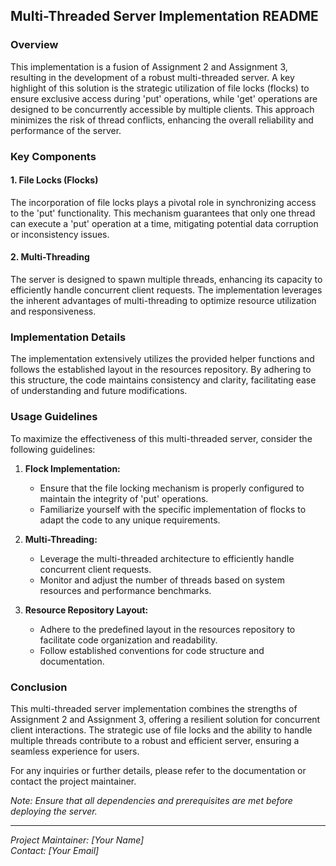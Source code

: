 ## Multi-Threaded Server Implementation README

### Overview

This implementation is a fusion of Assignment 2 and Assignment 3, resulting in the development of a robust multi-threaded server. A key highlight of this solution is the strategic utilization of file locks (flocks) to ensure exclusive access during 'put' operations, while 'get' operations are designed to be concurrently accessible by multiple clients. This approach minimizes the risk of thread conflicts, enhancing the overall reliability and performance of the server.

### Key Components

#### 1. File Locks (Flocks)

The incorporation of file locks plays a pivotal role in synchronizing access to the 'put' functionality. This mechanism guarantees that only one thread can execute a 'put' operation at a time, mitigating potential data corruption or inconsistency issues.

#### 2. Multi-Threading

The server is designed to spawn multiple threads, enhancing its capacity to efficiently handle concurrent client requests. The implementation leverages the inherent advantages of multi-threading to optimize resource utilization and responsiveness.

### Implementation Details

The implementation extensively utilizes the provided helper functions and follows the established layout in the resources repository. By adhering to this structure, the code maintains consistency and clarity, facilitating ease of understanding and future modifications.

### Usage Guidelines

To maximize the effectiveness of this multi-threaded server, consider the following guidelines:

1. **Flock Implementation:**
   - Ensure that the file locking mechanism is properly configured to maintain the integrity of 'put' operations.
   - Familiarize yourself with the specific implementation of flocks to adapt the code to any unique requirements.

2. **Multi-Threading:**
   - Leverage the multi-threaded architecture to efficiently handle concurrent client requests.
   - Monitor and adjust the number of threads based on system resources and performance benchmarks.

3. **Resource Repository Layout:**
   - Adhere to the predefined layout in the resources repository to facilitate code organization and readability.
   - Follow established conventions for code structure and documentation.

### Conclusion

This multi-threaded server implementation combines the strengths of Assignment 2 and Assignment 3, offering a resilient solution for concurrent client interactions. The strategic use of file locks and the ability to handle multiple threads contribute to a robust and efficient server, ensuring a seamless experience for users.

For any inquiries or further details, please refer to the documentation or contact the project maintainer.

*Note: Ensure that all dependencies and prerequisites are met before deploying the server.*

---
*Project Maintainer: [Your Name]  
Contact: [Your Email]*